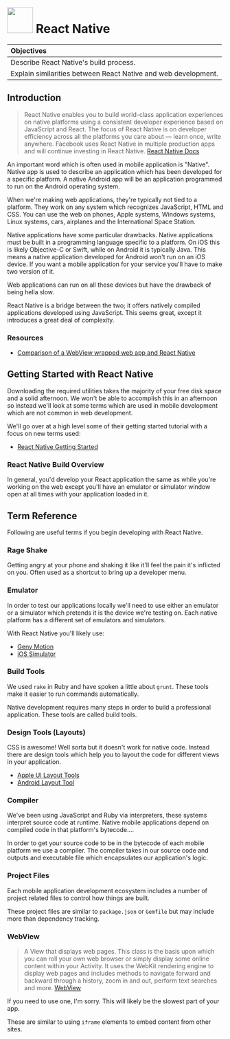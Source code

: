 # <img src="https://cloud.githubusercontent.com/assets/7833470/10899314/63829980-8188-11e5-8cdd-4ded5bcb6e36.png" height="60"> React Native

| Objectives |
| :--- |
| Describe React Native's build process. |
| Explain similarities between React Native and web development. |

## Introduction

> React Native enables you to build world-class application experiences on native platforms using a consistent developer experience based on JavaScript and React. The focus of React Native is on developer efficiency across all the platforms you care about — learn once, write anywhere. Facebook uses React Native in multiple production apps and will continue investing in React Native. <a href="https://facebook.github.io/react-native/" target="_blank">React Native Docs</a>

An important word which is often used in mobile application is "Native". Native app is used to describe an application which has been developed for a specific platform. A native Android app will be an application programmed to run on the Android operating system.

When we're making web applications, they're typically not tied to a platform. They work on any system which recognizes JavaScript, HTML and CSS. You can use the web on phones, Apple systems, Windows systems, Linux systems, cars, airplanes and the International Space Station.

Native applications have some particular drawbacks. Native applications must be built in a programming language specific to a platform. On iOS this is likely Objective-C or Swift, while on Android it is typically Java. This means a native application developed for Android won't run on an iOS device. If you want a mobile application for your service you'll have to make two version of it.

Web applications can run on all these devices but have the drawback of being hella slow.

React Native is a bridge between the two; it offers natively compiled applications developed using JavaScript. This seems great, except it introduces a great deal of complexity.

### Resources

* <a href="https://medium.com/@sonnylazuardi/ionic-framework-hybrid-app-vs-react-native-4facdd93f690" target="_blank">Comparison of a WebView wrapped web app and React Native</a>

## Getting Started with React Native

Downloading the required utilities takes the majority of your free disk space and a solid afternoon. We won't be able to accomplish this in an afternoon so instead we'll look at some terms which are used in mobile development which are not common in web development.

We'll go over at a high level some of their getting started tutorial with a focus on new terms used:

* <a href="https://facebook.github.io/react-native/" target="_blank">React Native Getting Started</a>

### React Native Build Overview

In general, you'd develop your React application the same as while you're working on the web except you'll have an emulator or simulator window open at all times with your application loaded in it.

## Term Reference

Following are useful terms if you begin developing with React Native.

### Rage Shake

Getting angry at your phone and shaking it like it'll feel the pain it's inflicted on you. Often used as a shortcut to bring up a developer menu.

### Emulator

In order to test our applications locally we'll need to use either an emulator or a simulator which pretends it is the device we're testing on. Each native platform has a different set of emulators and simulators.

With React Native you'll likely use:

* <a href="https://www.genymotion.com/" target="_blank">Geny Motion</a>
* <a href="https://developer.apple.com/library/ios/documentation/IDEs/Conceptual/iOS_Simulator_Guide/Introduction/Introduction.html" target="_blank">iOS Simulator</a>

### Build Tools

We used `rake` in Ruby and have spoken a little about `grunt`. These tools make it easier to run commands automatically.

Native development requires many steps in order to build a professional application. These tools are called build tools.

### Design Tools (Layouts)

CSS is awesome! Well sorta but it doesn't work for native code. Instead there are design tools which help you to layout the code for different views in your application.

* <a href="http://www.toptal.com/ios/ios-user-interfaces-storyboards-vs-nibs-vs-custom-code" target="_blank">Apple UI Layout Tools</a>
* <a href="http://developer.android.com/sdk/installing/studio-layout.html" target="_blank">Android Layout Tool</a>

### Compiler

We've been using JavaScript and Ruby via interpreters, these systems interpret source code at runtime. Native mobile applications depend on compiled code in that platform's bytecode....

In order to get your source code to be in the bytecode of each mobile platform we use a compiler. The compiler takes in our source code and outputs and executable file which encapsulates our application's logic.

### Project Files

Each mobile application development ecosystem includes a number of project related files to control how things are built.

These project files are similar to `package.json` or `Gemfile` but may include more than dependency tracking.

### WebView

> A View that displays web pages. This class is the basis upon which you can roll your own web browser or simply display some online content within your Activity. It uses the WebKit rendering engine to display web pages and includes methods to navigate forward and backward through a history, zoom in and out, perform text searches and more. <a href="http://developer.android.com/reference/android/webkit/WebView.html" target="_blank">WebView</a>

If you need to use one, I'm sorry. This will likely be the slowest part of your app.

These are similar to using `iframe` elements to embed content from other sites.
